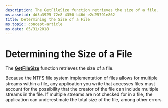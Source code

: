 ```yaml
---
description: The GetFileSize function retrieves the size of a file.
ms.assetid: 4d3a3925-72e8-4350-b46d-e2c25791e862
title: Determining the Size of a File
ms.topic: concept-article
ms.date: 05/31/2018
---
```


# Determining the Size of a File

The [**GetFileSize**](/windows/desktop/api/FileAPI/nf-fileapi-getfilesize) function retrieves the size of a file.

Because the NTFS file system implementation of files allows for multiple streams within a file, any application you write that accesses files must account for the possibility that the creator of the file can include multiple streams in the file. If multiple streams are not checked for in a file, the application can underestimate the total size of the file, among other errors.

 

 



